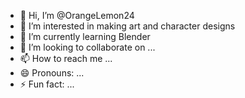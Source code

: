 - 👋 Hi, I’m @OrangeLemon24
- 👀 I’m interested in making art and character designs
- 🌱 I’m currently learning Blender
- 💞️ I’m looking to collaborate on ...
- 📫 How to reach me ...
- 😄 Pronouns: ...
- ⚡ Fun fact: ...

<!---
OrangeLemon24/OrangeLemon24 is a ✨ special ✨ repository because its `README.md` (this file) appears on your GitHub profile.
You can click the Preview link to take a look at your changes.
--->
